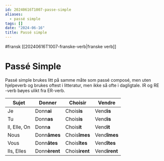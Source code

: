 ```yaml
---
id: 20240616T1007-passe-simple
aliases:
  - passé simple
tags: []
date: "2024-06-16"
title: Passé simple
---
```


#fransk [[20240616T1007-franske-verb|franske verb]]

# Passé Simple

Passé simple brukes litt på samme måte som passé composé, men uten hjelpeverb og brukes oftest i litteratur, men ikke så ofte i dagligtale. IR og RE -verb bøyes ulikt fra ER-verb.

| Sujet        | Donn**er**    | Chois**ir**    | Vend**re**    |
| ------------ | ------------- | -------------- | ------------- |
| Je           | Donn**ai**    | Chois**is**    | Vend**is**    |
| Tu           | Donn**as**    | Chois**is**    | Vend**is**    |
| Il, Elle, On | Donn**a**     | Chois**it**    | Vend**it**    |
| Nous         | Donn**âmes**  | Chois**îmes**  | Vend**îmes**  |
| Vous         | Donn**âtes**  | Chois**îtes**  | Vend**îtes**  |
| Ils, Elles   | Donn**èrent** | Chois**irent** | Vend**irent** |
